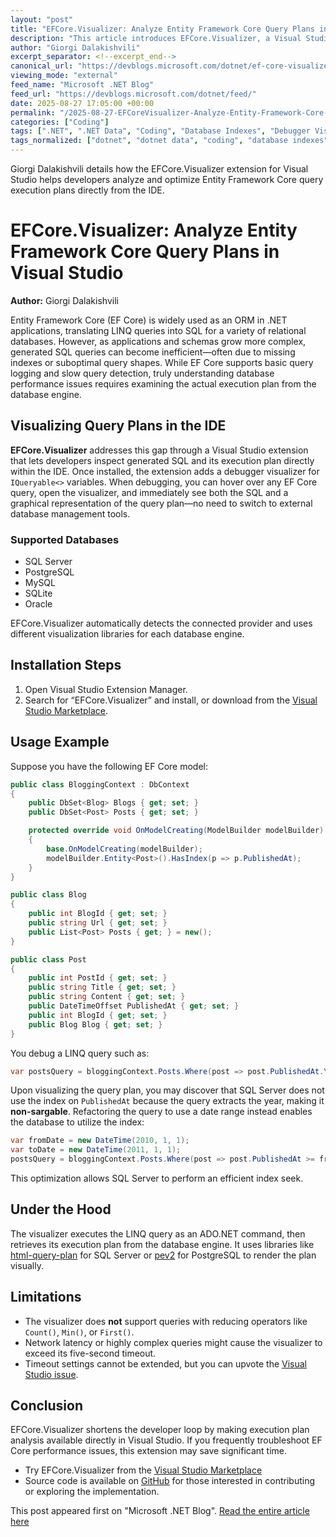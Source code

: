 ```yaml
---
layout: "post"
title: "EFCore.Visualizer: Analyze Entity Framework Core Query Plans in Visual Studio"
description: "This article introduces EFCore.Visualizer, a Visual Studio extension developed by Giorgi Dalakishvili. The extension enables developers to visualize and analyze Entity Framework Core query execution plans directly within Visual Studio. It illustrates common query performance pitfalls, demonstrates installation and usage, and discusses how the extension helps optimize EF Core queries across major relational databases."
author: "Giorgi Dalakishvili"
excerpt_separator: <!--excerpt_end-->
canonical_url: "https://devblogs.microsoft.com/dotnet/ef-core-visualizer-view-entity-framework-core-query-plan-inside-visual-studio/"
viewing_mode: "external"
feed_name: "Microsoft .NET Blog"
feed_url: "https://devblogs.microsoft.com/dotnet/feed/"
date: 2025-08-27 17:05:00 +00:00
permalink: "/2025-08-27-EFCoreVisualizer-Analyze-Entity-Framework-Core-Query-Plans-in-Visual-Studio.html"
categories: ["Coding"]
tags: [".NET", ".NET Data", "Coding", "Database Indexes", "Debugger Visualizer", "EF", "EF Core", "EFCore.Visualizer", "LINQ", "MySQL", "News", "Oracle", "ORM", "Performance Tuning", "PostgreSQL", "Query Execution Plan", "RDBMS", "SQL Server", "SQLite", "Visual Studio Extension", "VS"]
tags_normalized: ["dotnet", "dotnet data", "coding", "database indexes", "debugger visualizer", "ef", "ef core", "efcoredotvisualizer", "linq", "mysql", "news", "oracle", "orm", "performance tuning", "postgresql", "query execution plan", "rdbms", "sql server", "sqlite", "visual studio extension", "vs"]
---
```


Giorgi Dalakishvili details how the EFCore.Visualizer extension for Visual Studio helps developers analyze and optimize Entity Framework Core query execution plans directly from the IDE.<!--excerpt_end-->

# EFCore.Visualizer: Analyze Entity Framework Core Query Plans in Visual Studio

**Author:** Giorgi Dalakishvili

Entity Framework Core (EF Core) is widely used as an ORM in .NET applications, translating LINQ queries into SQL for a variety of relational databases. However, as applications and schemas grow more complex, generated SQL queries can become inefficient—often due to missing indexes or suboptimal query shapes. While EF Core supports basic query logging and slow query detection, truly understanding database performance issues requires examining the actual execution plan from the database engine.

## Visualizing Query Plans in the IDE

**EFCore.Visualizer** addresses this gap through a Visual Studio extension that lets developers inspect generated SQL and its execution plan directly within the IDE. Once installed, the extension adds a debugger visualizer for `IQueryable<>` variables. When debugging, you can hover over any EF Core query, open the visualizer, and immediately see both the SQL and a graphical representation of the query plan—no need to switch to external database management tools.

### Supported Databases

- SQL Server
- PostgreSQL
- MySQL
- SQLite
- Oracle

EFCore.Visualizer automatically detects the connected provider and uses different visualization libraries for each database engine.

## Installation Steps

1. Open Visual Studio Extension Manager.
2. Search for “EFCore.Visualizer” and install, or download from the [Visual Studio Marketplace](https://marketplace.visualstudio.com/items?itemName=GiorgiDalakishvili.EFCoreVisualizer).

## Usage Example

Suppose you have the following EF Core model:

```csharp
public class BloggingContext : DbContext
{
    public DbSet<Blog> Blogs { get; set; }
    public DbSet<Post> Posts { get; set; }

    protected override void OnModelCreating(ModelBuilder modelBuilder)
    {
        base.OnModelCreating(modelBuilder);
        modelBuilder.Entity<Post>().HasIndex(p => p.PublishedAt);
    }
}

public class Blog
{
    public int BlogId { get; set; }
    public string Url { get; set; }
    public List<Post> Posts { get; } = new();
}

public class Post
{
    public int PostId { get; set; }
    public string Title { get; set; }
    public string Content { get; set; }
    public DateTimeOffset PublishedAt { get; set; }
    public int BlogId { get; set; }
    public Blog Blog { get; set; }
}
```

You debug a LINQ query such as:

```csharp
var postsQuery = bloggingContext.Posts.Where(post => post.PublishedAt.Year == 2010);
```

Upon visualizing the query plan, you may discover that SQL Server does not use the index on `PublishedAt` because the query extracts the year, making it **non-sargable**. Refactoring the query to use a date range instead enables the database to utilize the index:

```csharp
var fromDate = new DateTime(2010, 1, 1);
var toDate = new DateTime(2011, 1, 1);
postsQuery = bloggingContext.Posts.Where(post => post.PublishedAt >= fromDate && post.PublishedAt < toDate);
```

This optimization allows SQL Server to perform an efficient index seek.

## Under the Hood

The visualizer executes the LINQ query as an ADO.NET command, then retrieves its execution plan from the database engine. It uses libraries like [html-query-plan](https://github.com/JustinPealing/html-query-plan) for SQL Server or [pev2](https://github.com/dalibo/pev2/) for PostgreSQL to render the plan visually.

## Limitations

- The visualizer does **not** support queries with reducing operators like `Count()`, `Min()`, or `First()`.
- Network latency or highly complex queries might cause the visualizer to exceed its five-second timeout.
- Timeout settings cannot be extended, but you can upvote the [Visual Studio issue](https://github.com/microsoft/VSExtensibility/issues/325).

## Conclusion

EFCore.Visualizer shortens the developer loop by making execution plan analysis available directly in Visual Studio. If you frequently troubleshoot EF Core performance issues, this extension may save significant time.

- Try EFCore.Visualizer from the [Visual Studio Marketplace](https://marketplace.visualstudio.com/items?itemName=GiorgiDalakishvili.EFCoreVisualizer)
- Source code is available on [GitHub](https://github.com/Giorgi/EFCore.Visualizer) for those interested in contributing or exploring the implementation.

This post appeared first on "Microsoft .NET Blog". [Read the entire article here](https://devblogs.microsoft.com/dotnet/ef-core-visualizer-view-entity-framework-core-query-plan-inside-visual-studio/)
